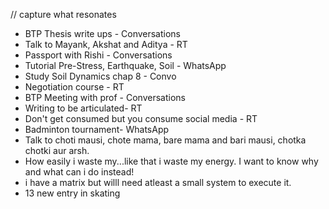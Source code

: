 // capture what resonates
- BTP Thesis write ups - Conversations
- Talk to Mayank, Akshat and Aditya - RT
- Passport with Rishi - Conversations 
- Tutorial Pre-Stress, Earthquake, Soil - WhatsApp
- Study Soil Dynamics chap 8 - Convo
- Negotiation course - RT
- BTP Meeting with prof - Conversations
- Writing to be articulated- RT
- Don't get consumed but you consume social media - RT
- Badminton tournament- WhatsApp 
- Talk to choti mausi, chote mama, bare mama and bari mausi, chotka chotki aur arsh.
- How easily i waste my...like that i waste my energy. I want to know why and what can i do instead!
- i have a matrix but willl need atleast a small system to execute it.
- 13 new entry in skating